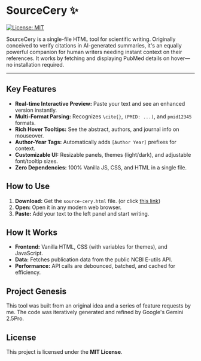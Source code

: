 # SourceCery ✨

[![License: MIT](https://img.shields.io/badge/License-MIT-yellow.svg)](https://opensource.org/licenses/MIT)

SourceCery is a single-file HTML tool for scientific writing. Originally conceived to verify citations in AI-generated summaries, it's an equally powerful companion for human writers needing instant context on their references. It works by fetching and displaying PubMed details on hover—no installation required.

---

## Key Features

- **Real-time Interactive Preview:** Paste your text and see an enhanced version instantly.
- **Multi-Format Parsing:** Recognizes `\cite{}`, `(PMID: ...)`, and `pmid12345` formats.
- **Rich Hover Tooltips:** See the abstract, authors, and journal info on mouseover.
- **Author-Year Tags:** Automatically adds `[Author Year]` prefixes for context.
- **Customizable UI:** Resizable panels, themes (light/dark), and adjustable font/tooltip sizes.
- **Zero Dependencies:** 100% Vanilla JS, CSS, and HTML in a single file.

## How to Use

1.  **Download:** Get the `source-cery.html` file. (or click <a href="https://chen42.github.io/SourceCery/">this link</a>)
2.  **Open:** Open it in any modern web browser.
3.  **Paste:** Add your text to the left panel and start writing.

## How It Works

- **Frontend:** Vanilla HTML, CSS (with variables for themes), and JavaScript.
- **Data:** Fetches publication data from the public NCBI E-utils API.
- **Performance:** API calls are debounced, batched, and cached for efficiency.

## Project Genesis

This tool was built from an original idea and a series of feature requests by me. The code was iteratively generated and refined by Google's Gemini 2.5Pro.

## License

This project is licensed under the **MIT License**.
